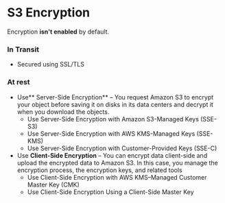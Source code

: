 # S3 Encryption

Encryption **isn't enabled** by default.

### **In Transit**

* Secured using SSL/TLS

### **At rest**

* Use** Server-Side Encryption** – You request Amazon S3 to encrypt your object before saving it on disks in its data centers and decrypt it when you download the objects.
  * Use Server-Side Encryption with Amazon S3-Managed Keys \(SSE-S3\)
  * Use Server-Side Encryption with AWS KMS-Managed Keys \(SSE-KMS\)
  * Use Server-Side Encryption with Customer-Provided Keys \(SSE-C\)
* Use **Client-Side Encryption** – You can encrypt data client-side and upload the encrypted data to Amazon S3. In this case, you manage the encryption process, the encryption keys, and related tools
  * Use Client-Side Encryption with AWS KMS–Managed Customer Master Key \(CMK\)
  * Use Client-Side Encryption Using a Client-Side Master Key

